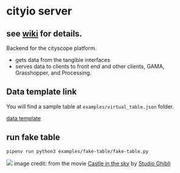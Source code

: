 # cityio server

## see [wiki](https://github.com/CityScope/CS_CityIO_backend/wiki) for details.

Backend for the cityscope platform.

- gets data from the tangible interfaces
- serves data to clients to front end and other clients, GAMA, Grasshopper, and Processing. 


## Data template link

You will find a sample table at ```examples/virtual_table.json``` folder.

[data template](https://github.com/CityScope/CS_CityIO_Backend/wiki/Data-Format)

## run fake table

``` pipenv run python3 examples/fake-table/fake-table.py ```


![](http://moviemezzanine.com/wp-content/uploads/laputa-header-1140x634.jpg)
image credit: from the movie [Castle in the sky](https://en.wikipedia.org/wiki/Castle_in_the_Sky) by [Studio Ghibli](http://www.ghibli.jp/)
